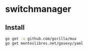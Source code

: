 # switchmanager

## Install
```sh
go get -u github.com/gorilla/mux
go get menteslibres.net/gosexy/yaml
```
